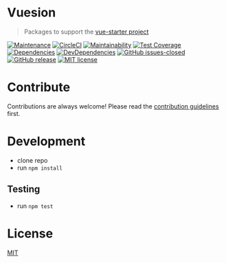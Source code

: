 # Vuesion

> Packages to support the [vue-starter project](https://github.com/devCrossNet/vue-starter)

[![Maintenance](https://img.shields.io/badge/Maintained%3F-yes-green.svg)](https://GitHub.com/vuesion/packages/graphs/commit-activity)
[![CircleCI](https://circleci.com/gh/vuesion/packages.svg?style=svg)](https://circleci.com/gh/vuesion/packages)
[![Maintainability](https://api.codeclimate.com/v1/badges/b9b3c6c006e51ee6e43f/maintainability)](https://codeclimate.com/github/vuesion/packages/maintainability)
[![Test Coverage](https://api.codeclimate.com/v1/badges/b9b3c6c006e51ee6e43f/test_coverage)](https://codeclimate.com/github/vuesion/packages/test_coverage)
[![Dependencies](https://img.shields.io/david/vuesion/packages.svg)](https://david-dm.org/vuesion/packages)
[![DevDependencies](https://img.shields.io/david/dev/vuesion/packages.svg)](https://david-dm.org/vuesion/packages?type=dev)
[![GitHub issues-closed](https://img.shields.io/github/issues-closed/vuesion/packages/.svg)](https://GitHub.com/vuesion/packages/issues?q=is%3Aissue+is%3Aclosed)
[![GitHub release](https://img.shields.io/github/release/vuesion/packages.svg)](https://GitHub.com/vuesion/packages/releases/)
[![MIT license](https://img.shields.io/badge/License-MIT-blue.svg)](https://lbesson.mit-license.org/)

# Contribute

Contributions are always welcome! Please read the [contribution guidelines](https://github.com/vuesion/packages/blob/master/.github/CONTRIBUTING.md) first.

# Development

- clone repo
- run `npm install`

## Testing

- run `npm test`

# License

[MIT](http://opensource.org/licenses/MIT)
